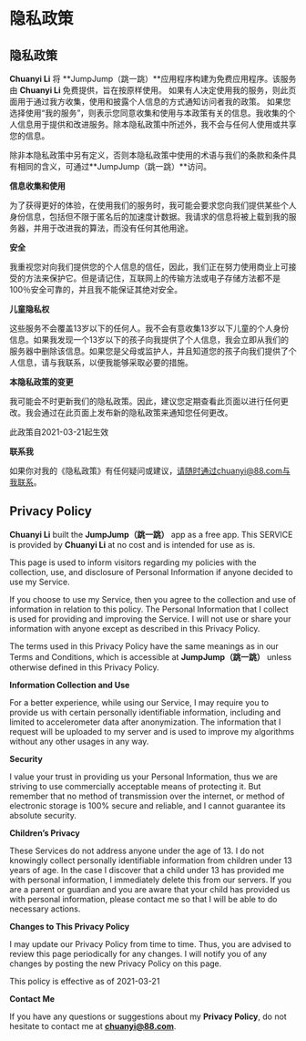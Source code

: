 
# 隐私政策

## 隐私政策

**Chuanyi Li** 将 **JumpJump（跳一跳）**应用程序构建为免费应用程序。该服务由 **Chuanyi Li** 免费提供，旨在按原样使用。
如果有人决定使用我的服务，则此页面用于通过我方收集，使用和披露个人信息的方式通知访问者我的政策。
如果您选择使用“我的服务”，则表示您同意收集和使用与本政策有关的信息。我收集的个人信息用于提供和改进服务。除本隐私政策中所述外，我不会与任何人使用或共享您的信息。

除非本隐私政策中另有定义，否则本隐私政策中使用的术语与我们的条款和条件具有相同的含义，可通过**JumpJump（跳一跳）**访问。


**信息收集和使用**

为了获得更好的体验，在使用我们的服务时，我可能会要求您向我们提供某些个人身份信息，包括但不限于匿名后的加速度计数据。我请求的信息将被上载到我的服务器，并用于改进我的算法，而没有任何其他用途。


**安全**

我重视您对向我们提供您的个人信息的信任，因此，我们正在努力使用商业上可接受的方法来保护它。但是请记住，互联网上的传输方法或电子存储方法都不是100％安全可靠的，并且我不能保证其绝对安全。

**儿童隐私权**

这些服务不会覆盖13岁以下的任何人。我不会有意收集13岁以下儿童的个人身份信息。如果我发现一个13岁以下的孩子向我提供了个人信息，我会立即从我们的服务器中删除该信息。如果您是父母或监护人，并且知道您的孩子向我们提供了个人信息，请与我联系，以便我能够采取必要的措施。

**本隐私政策的变更**

我可能会不时更新我们的隐私政策。因此，建议您定期查看此页面以进行任何更改。我会通过在此页面上发布新的隐私政策来通知您任何更改。

此政策自2021-03-21起生效

**联系我**

如果你对我的《隐私政策》有任何疑问或建议，请随时通过chuanyi@88.com与我联系。

## Privacy Policy
**Chuanyi Li** built the **JumpJump（跳一跳）** app as a free app. This SERVICE is provided by **Chuanyi Li** at no cost and is intended for use as is.

This page is used to inform visitors regarding my policies with the collection, use, and disclosure of Personal Information if anyone decided to use my Service.

If you choose to use my Service, then you agree to the collection and use of information in relation to this policy. The Personal Information that I collect is used for providing and improving the Service. I will not use or share your information with anyone except as described in this Privacy Policy.

The terms used in this Privacy Policy have the same meanings as in our Terms and Conditions, which is accessible at **JumpJump（跳一跳）** unless otherwise defined in this Privacy Policy.

**Information Collection and Use**

For a better experience, while using our Service, I may require you to provide us with certain personally identifiable information, including and limited to accelerometer data after anonymization. The information that I request will be uploaded to my server and is used to improve my algorithms without any other usages in any way.


**Security**

I value your trust in providing us your Personal Information, thus we are striving to use commercially acceptable means of protecting it. But remember that no method of transmission over the internet, or method of electronic storage is 100% secure and reliable, and I cannot guarantee its absolute security.

**Children’s Privacy**

These Services do not address anyone under the age of 13. I do not knowingly collect personally identifiable information from children under 13 years of age. In the case I discover that a child under 13 has provided me with personal information, I immediately delete this from our servers. If you are a parent or guardian and you are aware that your child has provided us with personal information, please contact me so that I will be able to do necessary actions.

**Changes to This Privacy Policy**

I may update our Privacy Policy from time to time. Thus, you are advised to review this page periodically for any changes. I will notify you of any changes by posting the new Privacy Policy on this page.

This policy is effective as of 2021-03-21

**Contact Me**

If you have any questions or suggestions about my **Privacy Policy**, do not hesitate to contact me at **chuanyi@88.com**.
